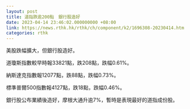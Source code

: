 ```yaml
---
layout: post
title: 道指跌逾200點　銀行股造好
date: 2023-04-14 23:46:02.000000000 +08:00
link: https://news.rthk.hk/rthk/ch/component/k2/1696308-20230414.htm
categories: rthk
---
```


美股跌幅擴大，但銀行股造好。

道瓊斯指數較早時報33821點，跌208點，跌幅0.61%。

納斯達克指數報12077點，跌88點，跌幅0.73%。

標準普爾500指數報4127點，跌18點，跌幅0.46%。

銀行股公布業績後造好，摩根大通升逾7%，暫時是表現最好的道指成份股。
